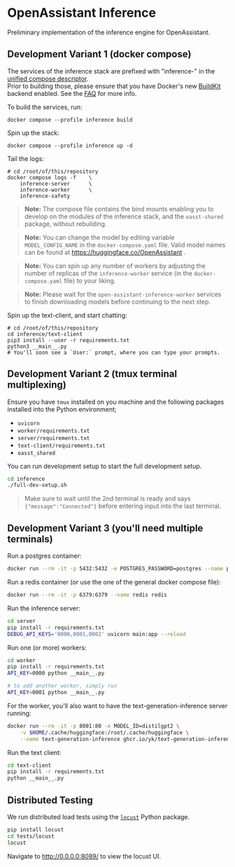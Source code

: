 # OpenAssistant Inference

Preliminary implementation of the inference engine for OpenAssistant.

## Development Variant 1 (docker compose)

The services of the inference stack are prefixed with "inference-" in the
[unified compose descriptor](../docker-compose.yaml). <br/> Prior to building
those, please ensure that you have Docker's new
[BuildKit](https://docs.docker.com/build/buildkit/) backend enabled. See the
[FAQ](https://projects.laion.ai/Open-Assistant/docs/faq#enable-dockers-buildkit-backend)
for more info.

To build the services, run:

```shell
docker compose --profile inference build
```

Spin up the stack:

```shell
docker compose --profile inference up -d
```

Tail the logs:

```shell
# cd /root/of/this/repository
docker compose logs -f    \
    inference-server      \
    inference-worker      \
    inference-safety
```

> **Note:** The compose file contains the bind mounts enabling you to develop on
> the modules of the inference stack, and the `oasst-shared` package, without
> rebuilding.

> **Note:** You can change the model by editing variable `MODEL_CONFIG_NAME`
> in the `docker-compose.yaml` file.  Valid model names can be found at
> https://huggingface.co/OpenAssistant .

> **Note:** You can spin up any number of workers by adjusting the number of
> replicas of the `inference-worker` service (in the `docker-compose.yaml` file)
> to your liking.

> **Note:** Please wait for the `open-assistant-inference-worker` services to
> finish downloading models before continuing to the next step.

Spin up the text-client, and start chatting:

```shell
# cd /root/of/this/repository
cd inference/text-client
pip3 install --user -r requirements.txt
python3 __main__.py
# You'll soon see a `User:` prompt, where you can type your prompts.
```

## Development Variant 2 (tmux terminal multiplexing)

Ensure you have `tmux` installed on you machine and the following packages
installed into the Python environment;

- `uvicorn`
- `worker/requirements.txt`
- `server/requirements.txt`
- `text-client/requirements.txt`
- `oasst_shared`

You can run development setup to start the full development setup.

```bash
cd inference
./full-dev-setup.sh
```

> Make sure to wait until the 2nd terminal is ready and says
> `{"message":"Connected"}` before entering input into the last terminal.

## Development Variant 3 (you'll need multiple terminals)

Run a postgres container:

```bash
docker run --rm -it -p 5432:5432 -e POSTGRES_PASSWORD=postgres --name postgres postgres
```

Run a redis container (or use the one of the general docker compose file):

```bash
docker run --rm -it -p 6379:6379 --name redis redis
```

Run the inference server:

```bash
cd server
pip install -r requirements.txt
DEBUG_API_KEYS='0000,0001,0002' uvicorn main:app --reload
```

Run one (or more) workers:

```bash
cd worker
pip install -r requirements.txt
API_KEY=0000 python __main__.py

# to add another worker, simply run
API_KEY=0001 python __main__.py
```

For the worker, you'll also want to have the text-generation-inference server
running:

```bash
docker run --rm -it -p 8001:80 -e MODEL_ID=distilgpt2 \
    -v $HOME/.cache/huggingface:/root/.cache/huggingface \
    --name text-generation-inference ghcr.io/yk/text-generation-inference
```

Run the text client:

```bash
cd text-client
pip install -r requirements.txt
python __main__.py
```

## Distributed Testing

We run distributed load tests using the
[`locust`](https://github.com/locustio/locust) Python package.

```bash
pip install locust
cd tests/locust
locust
```

Navigate to http://0.0.0.0:8089/ to view the locust UI.
